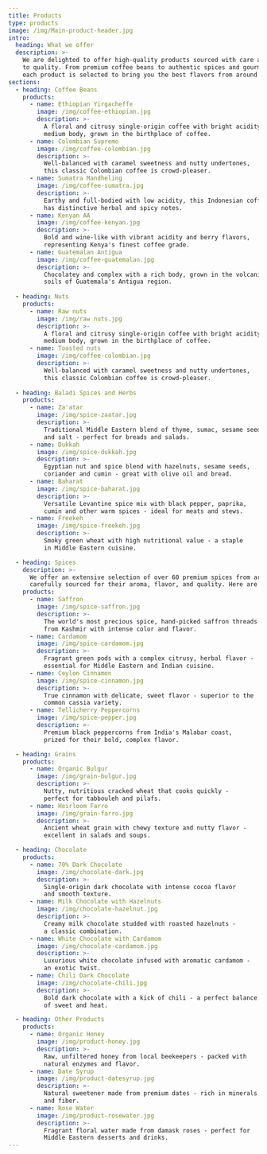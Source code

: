 ```yaml
---
title: Products
type: products
image: /img/Main-product-header.jpg
intro:
  heading: What we offer
  description: >-
    We are delighted to offer high-quality products sourced with care and attention
    to quality. From premium coffee beans to authentic spices and gourmet chocolates,
    each product is selected to bring you the best flavors from around the world.
sections:
  - heading: Coffee Beans
    products:
      - name: Ethiopian Yirgacheffe
        image: /img/coffee-ethiopian.jpg
        description: >-
          A floral and citrusy single-origin coffee with bright acidity and 
          medium body, grown in the birthplace of coffee.
      - name: Colombian Supremo
        image: /img/coffee-colombian.jpg
        description: >-
          Well-balanced with caramel sweetness and nutty undertones, 
          this classic Colombian coffee is crowd-pleaser.
      - name: Sumatra Mandheling
        image: /img/coffee-sumatra.jpg
        description: >-
          Earthy and full-bodied with low acidity, this Indonesian coffee 
          has distinctive herbal and spicy notes.
      - name: Kenyan AA
        image: /img/coffee-kenyan.jpg
        description: >-
          Bold and wine-like with vibrant acidity and berry flavors, 
          representing Kenya's finest coffee grade.
      - name: Guatemalan Antigua
        image: /img/coffee-guatemalan.jpg
        description: >-
          Chocolatey and complex with a rich body, grown in the volcanic 
          soils of Guatemala's Antigua region.
        
  - heading: Nuts
    products:
      - name: Raw nuts
        image: /img/raw nuts.jpg
        description: >-
          A floral and citrusy single-origin coffee with bright acidity and 
          medium body, grown in the birthplace of coffee.
      - name: Toasted nuts
        image: /img/coffee-colombian.jpg
        description: >-
          Well-balanced with caramel sweetness and nutty undertones, 
          this classic Colombian coffee is crowd-pleaser.
        
  - heading: Baladi Spices and Herbs
    products:
      - name: Za'atar
        image: /img/spice-zaatar.jpg
        description: >-
          Traditional Middle Eastern blend of thyme, sumac, sesame seeds, 
          and salt - perfect for breads and salads.
      - name: Dukkah
        image: /img/spice-dukkah.jpg
        description: >-
          Egyptian nut and spice blend with hazelnuts, sesame seeds, 
          coriander and cumin - great with olive oil and bread.
      - name: Baharat
        image: /img/spice-baharat.jpg
        description: >-
          Versatile Levantine spice mix with black pepper, paprika, 
          cumin and other warm spices - ideal for meats and stews.
      - name: Freekeh
        image: /img/spice-freekeh.jpg
        description: >-
          Smoky green wheat with high nutritional value - a staple 
          in Middle Eastern cuisine.

  - heading: Spices
    description: >-
      We offer an extensive selection of over 60 premium spices from around the world,
      carefully sourced for their aroma, flavor, and quality. Here are some of our highlights.
    products:
      - name: Saffron
        image: /img/spice-saffron.jpg
        description: >-
          The world's most precious spice, hand-picked saffron threads 
          from Kashmir with intense color and flavor.
      - name: Cardamom
        image: /img/spice-cardamom.jpg
        description: >-
          Fragrant green pods with a complex citrusy, herbal flavor - 
          essential for Middle Eastern and Indian cuisine.
      - name: Ceylon Cinnamon
        image: /img/spice-cinnamon.jpg
        description: >-
          True cinnamon with delicate, sweet flavor - superior to the 
          common cassia variety.
      - name: Tellicherry Peppercorns
        image: /img/spice-pepper.jpg
        description: >-
          Premium black peppercorns from India's Malabar coast, 
          prized for their bold, complex flavor.

  - heading: Grains
    products:
      - name: Organic Bulgur
        image: /img/grain-bulgur.jpg
        description: >-
          Nutty, nutritious cracked wheat that cooks quickly - 
          perfect for tabbouleh and pilafs.
      - name: Heirloom Farro
        image: /img/grain-farro.jpg
        description: >-
          Ancient wheat grain with chewy texture and nutty flavor - 
          excellent in salads and soups.

  - heading: Chocolate
    products:
      - name: 70% Dark Chocolate
        image: /img/chocolate-dark.jpg
        description: >-
          Single-origin dark chocolate with intense cocoa flavor 
          and smooth texture.
      - name: Milk Chocolate with Hazelnuts
        image: /img/chocolate-hazelnut.jpg
        description: >-
          Creamy milk chocolate studded with roasted hazelnuts - 
          a classic combination.
      - name: White Chocolate with Cardamom
        image: /img/chocolate-cardamom.jpg
        description: >-
          Luxurious white chocolate infused with aromatic cardamom - 
          an exotic twist.
      - name: Chili Dark Chocolate
        image: /img/chocolate-chili.jpg
        description: >-
          Bold dark chocolate with a kick of chili - a perfect balance 
          of sweet and heat.

  - heading: Other Products
    products:
      - name: Organic Honey
        image: /img/product-honey.jpg
        description: >-
          Raw, unfiltered honey from local beekeepers - packed with 
          natural enzymes and flavor.
      - name: Date Syrup
        image: /img/product-datesyrup.jpg
        description: >-
          Natural sweetener made from premium dates - rich in minerals 
          and fiber.
      - name: Rose Water
        image: /img/product-rosewater.jpg
        description: >-
          Fragrant floral water made from damask roses - perfect for 
          Middle Eastern desserts and drinks.
---
```

